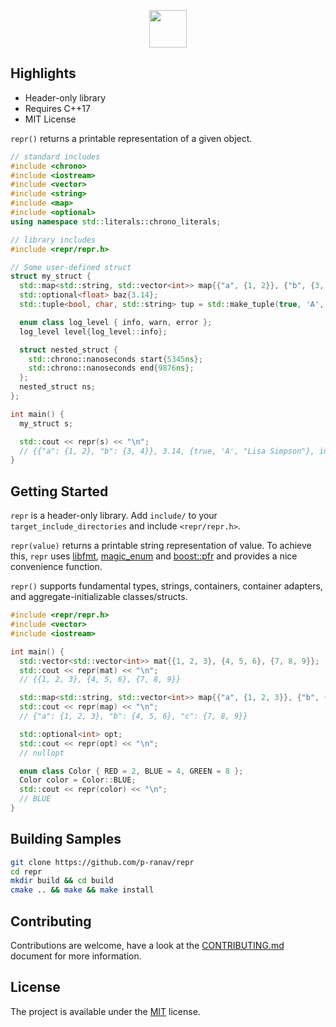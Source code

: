 <p align="center">
  <img height="60" src="img/logo.png"/> 
</p>

## Highlights

* Header-only library
* Requires C++17
* MIT License

`repr()` returns a printable representation of a given object.

```cpp
// standard includes
#include <chrono>
#include <iostream>
#include <vector>
#include <string>
#include <map>
#include <optional>
using namespace std::literals::chrono_literals;

// library includes
#include <repr/repr.h>

// Some user-defined struct
struct my_struct {
  std::map<std::string, std::vector<int>> map{{"a", {1, 2}}, {"b", {3, 4}}};
  std::optional<float> baz{3.14};
  std::tuple<bool, char, std::string> tup = std::make_tuple(true, 'A', "Lisa Simpson");

  enum class log_level { info, warn, error };
  log_level level{log_level::info}; 

  struct nested_struct {
    std::chrono::nanoseconds start{5345ns};
    std::chrono::nanoseconds end{9876ns};
  };
  nested_struct ns;
};

int main() {
  my_struct s;

  std::cout << repr(s) << "\n";
  // {{"a": {1, 2}, "b": {3, 4}}, 3.14, {true, 'A', "Lisa Simpson"}, info, {5345ns, 9876ns}}
}
```

## Getting Started

`repr` is a header-only library. Add `include/` to your `target_include_directories` and include `<repr/repr.h>`. 

`repr(value)` returns a printable string representation of value. To achieve this, `repr` uses [libfmt](https://github.com/fmtlib/fmt), [magic_enum](https://github.com/Neargye/magic_enum) and [boost::pfr](https://github.com/boostorg/pfr) and provides a nice convenience function.

`repr()` supports fundamental types, strings, containers, container adapters, and aggregate-initializable classes/structs.

```cpp
#include <repr/repr.h>
#include <vector>
#include <iostream>

int main() {
  std::vector<std::vector<int>> mat{{1, 2, 3}, {4, 5, 6}, {7, 8, 9}};
  std::cout << repr(mat) << "\n";
  // {{1, 2, 3}, {4, 5, 6}, {7, 8, 9}}

  std::map<std::string, std::vector<int>> map{{"a", {1, 2, 3}}, {"b", {4, 5, 6}}, {"c", {7, 8, 9}}};
  std::cout << repr(map) << "\n";
  // {"a": {1, 2, 3}, "b": {4, 5, 6}, "c": {7, 8, 9}}

  std::optional<int> opt;
  std::cout << repr(opt) << "\n";
  // nullopt

  enum class Color { RED = 2, BLUE = 4, GREEN = 8 };
  Color color = Color::BLUE;
  std::cout << repr(color) << "\n";
  // BLUE
}
```

## Building Samples

```bash
git clone https://github.com/p-ranav/repr
cd repr
mkdir build && cd build
cmake .. && make && make install
```

## Contributing
Contributions are welcome, have a look at the [CONTRIBUTING.md](CONTRIBUTING.md) document for more information.

## License
The project is available under the [MIT](https://opensource.org/licenses/MIT) license.

